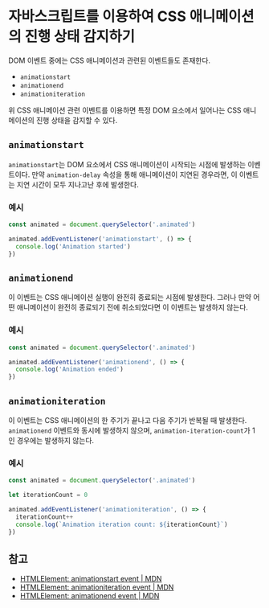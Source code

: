 # 자바스크립트를 이용하여 CSS 애니메이션의 진행 상태 감지하기

DOM 이벤트 중에는 CSS 애니메이션과 관련된 이벤트들도 존재한다.

* `animationstart`
* `animationend`
* `animationiteration`

위 CSS 애니메이션 관련 이벤트를 이용하면 특정 DOM 요소에서 일어나는 CSS 애니메이션의 진행 상태을 감지할 수 있다.

## `animationstart`

`animationstart`는 DOM 요소에서 CSS 애니메이션이 시작되는 시점에 발생하는 이벤트이다. 만약 `animation-delay` 속성을 통해 애니메이션이 지연된 경우라면, 이 이벤트는 지연 시간이 모두 지나고난 후에 발생한다.

### 예시

```javascript
const animated = document.querySelector('.animated')

animated.addEventListener('animationstart', () => {
  console.log('Animation started')
})
```

## `animationend`

이 이벤트는 CSS 애니메이션 실행이 완전히 종료되는 시점에 발생한다. 그러나 만약 어떤 애니메이션이 완전히 종료되기 전에 취소되었다면 이 이벤트는 발생하지 않는다.

### 예시

```javascript
const animated = document.querySelector('.animated')

animated.addEventListener('animationend', () => {
  console.log('Animation ended')
})
```

## `animationiteration`

이 이벤트는 CSS 애니메이션의 한 주기가 끝나고 다음 주기가 반복될 때 발생한다. `animationend` 이벤트와 동시에 발생하지 않으며, `animation-iteration-count`가 1인 경우에는 발생하지 않는다.

### 예시

```javascript
const animated = document.querySelector('.animated')

let iterationCount = 0

animated.addEventListener('animationiteration', () => {
  iterationCount++
  console.log(`Animation iteration count: ${iterationCount}`)
})
```

## 참고

* [HTMLElement: animationstart event | MDN](https://developer.mozilla.org/en-US/docs/Web/API/HTMLElement/animationstart_event)
* [HTMLElement: animationiteration event | MDN](https://developer.mozilla.org/en-US/docs/Web/API/HTMLElement/animationiteration_event)
* [HTMLElement: animationend event | MDN](https://developer.mozilla.org/en-US/docs/Web/API/HTMLElement/animationend_event)
